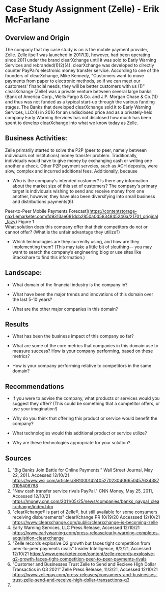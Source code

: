 # Case Study Assignment (Zelle) - Erik McFarlane

## Overview and Origin

The company that my case study is on is the mobile payment provider, Zelle.  Zelle itself was launched in 2017(3), however, had been operating since 2011 under the brand clearXchange until it was sold to Early Warning Services and rebranded(1)(2)(4). 
clearXchange was developed to directly counter PayPal's electronic money transfer service. According to one of the founders of clearXchange, Mike Kennedy, "Customers want to move payments from paper to electronic methods, so if we can meet our customers' financial needs, they will be better customers with us (1)"
clearXchange (Zelle) was a private venture between several large banks (Bank of America Corp., Wells Fargo & Co. and J.P. Morgan Chase & Co.(1)) and thus was not funded as a typical start-up through the various funding stages.  The Banks that developed clearXchange sold it to Early Warning Services, LLC(4) in 2016 for an undisclosed price and as a privately-held company Early Warning Services has not disclosed how much has been spent to develop clearXchange into what we know today as Zelle.

## Business Activities:

Zelle primarily started to solve the P2P (peer to peer, namely between individuals not institutions) money transfer problem.  Traditionally, individuals would have to give money by exchanging cash or writing one another a check. Other P2P payment servcies, such as ACH deposits, were slow, complex and incurred additional fees. Additionally, because
* Who is the company's intended customer?  Is there any information about the market size of this set of customers?
The company's primary target is individuals wishing to send and receive money from one another, however, they have also been diversifying into small business and distributions payments(6). 

Peer-to-Peer Mobile Payments Forecast](https://contentstorage-nax1.emarketer.com/fd9313ae681dcb2850a0d5834845246a/21701_original_lazy) Figure 1\
What solution does this company offer that their competitors do not or cannot offer? (What is the unfair advantage they utilize?)

* Which technologies are they currently using, and how are they implementing them? (This may take a little bit of sleuthing–– you may want to search the company’s engineering blog or use sites like Stackshare to find this information.)


## Landscape:

* What domain of the financial industry is the company in?

* What have been the major trends and innovations of this domain over the last 5-10 years?

* What are the other major companies in this domain?


## Results

* What has been the business impact of this company so far?

* What are some of the core metrics that companies in this domain use to measure success? How is your company performing, based on these metrics?

* How is your company performing relative to competitors in the same domain?


## Recommendations

* If you were to advise the company, what products or services would you suggest they offer? (This could be something that a competitor offers, or use your imagination!)

* Why do you think that offering this product or service would benefit the company?

* What technologies would this additional product or service utilize?

* Why are these technologies appropriate for your solution?

## Sources
1. "Big Banks Join Battle for Online Payments." Wall Street Journal, May 22, 2011. Accessed 12/10/21 https://www.wsj.com/articles/SB10001424052702304066504576343870105406768
2. "New cash transfer service rivals PayPal." CNN Money, May 25, 2011, Accessed 12/10/21 https://money.cnn.com/2011/05/25/news/companies/banks_paypal_clearxchange/index.htm
3. "clearXchange® is part of Zelle®, but still available for some consumers receiving disbursements" clearXchange PR 10/19/20 Accesssed 12/10/21 https://www.clearxchange.com/public/clearxchange-is-becoming-zelle
4. Early Warning Services, LLC Press Release, Accessed 12/10/21 https://www.earlywarning.com/press-release/early-warning-completes-acquisition-clearxchange
5. "Zelle records explosive Q2 growth but faces tight competition from peer-to-peer payments rivals" Insider Intelligence, 8/2/21, Accessed 12/10/21 https://www.emarketer.com/content/zelle-records-explosive-q2-growth-faces-tight-competition-peer-to-peer-payments-rivals
6. "Customer and Businesses Trust Zelle to Send and Recieve High Dollar Transactios in Q3 2021" Zelle Press Release, 11/3/21, Accessed 12/10/21 https://www.zellepay.com/press-releases/consumers-and-businesses-trust-zelle-send-and-receive-high-dollar-transactions-q3
7. 
